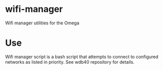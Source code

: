 # wifi-manager
Wifi manager utilities for the Omega


# Use
Wifi manager script is a bash script that attempts to
connect to configured networks as listed in priority.
See wdb40 repository for details.